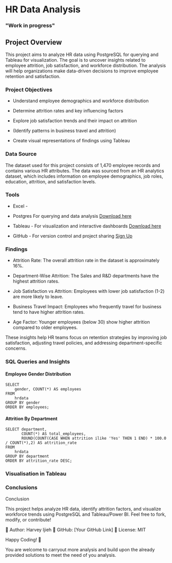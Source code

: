 # HR Data Analysis
### "Work in progress"
## Project Overview 
This project aims to analyze HR data using PostgreSQL for querying and Tableau for visualization. The goal is to uncover insights related to employee attrition, job satisfaction, and workforce distribution. The analysis will help organizations make data-driven decisions to improve employee retention and satisfaction.

### Project Objectives

- Understand employee demographics and workforce distribution

- Determine attrition rates and key influencing factors

- Explore job satisfaction trends and their impact on attrition

- (Identify patterns in business travel and attrition)

- Create visual representations of findings using Tableau

### Data Source
The dataset used for this project consists of 1,470 employee records and contains various HR attributes. 
The data was sourced from an HR analytics dataset, which includes information on employee demographics, job roles, education, attrition, and satisfaction levels.

### Tools
- Excel - 
- Postgres For querying and data analysis [Download here](https://www.postgresql.org/)

- Tableau - For visualization and interactive dashboards [Download here](https://www.tableau.com/products/public/download)

- GitHub - For version control and project sharing [Sign Up](https://github.com/)

### Findings 

- Attrition Rate: The overall attrition rate in the dataset is approximately 16%.

- Department-Wise Attrition: The Sales and R&D departments have the highest attrition rates.

- Job Satisfaction vs Attrition: Employees with lower job satisfaction (1-2) are more likely to leave.

- Business Travel Impact: Employees who frequently travel for business tend to have higher attrition rates.

- Age Factor: Younger employees (below 30) show higher attrition compared to older employees.

These insights help HR teams focus on retention strategies by improving job satisfaction, adjusting travel policies, and addressing department-specific concerns.

### SQL Queries and Insights
#### Employee Gender Distribution
```
SELECT 
    gender, COUNT(*) AS employees
FROM
    hrdata
GROUP BY gender
ORDER BY employees;
```
#### Attrition By Department
```
SELECT department, 
       COUNT(*) AS total_employees, 
       ROUND(COUNT(CASE WHEN attrition ilike 'Yes' THEN 1 END) * 100.0 / COUNT(*),2) AS attrition_rate
FROM
    hrdata
GROUP BY department
ORDER BY attrition_rate DESC;
```

### Visualisation in Tableau

### Conclusions
Conclusion

This project helps analyze HR data, identify attrition factors, and visualize workforce trends using PostgreSQL and Tableau/Power BI. Feel free to fork, modify, or contribute!

📌 Author: Harvey Ijieh
📌 GitHub: [Your GitHub Link]
📌 License: MIT

Happy Coding! 🚀



You are welcome to carryout more analysis and build upon the already provided solutions to meet the need of you analysis.
